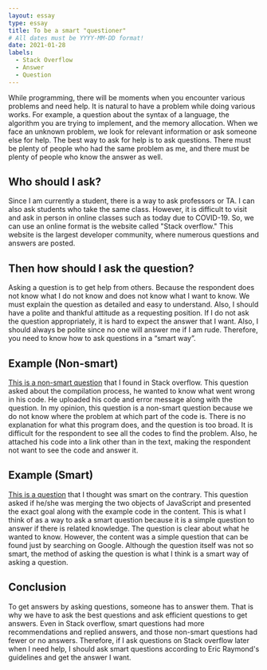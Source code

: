 ```yaml
---
layout: essay
type: essay
title: To be a smart "questioner"
# All dates must be YYYY-MM-DD format!
date: 2021-01-28
labels:
  - Stack Overflow
  - Answer
  - Question
---
```


While programming, there will be moments when you encounter various problems and need help. It is natural to have a problem while doing various works. For example, a question about the syntax of a language, the algorithm you are trying to implement, and the memory allocation. When we face an unknown problem, we look for relevant information or ask someone else for help. The best way to ask for help is to ask questions. There must be plenty of people who had the same problem as me, and there must be plenty of people who know the answer as well.
 
## Who should I ask?
Since I am currently a student, there is a way to ask professors or TA. I can also ask students who take the same class. However, it is difficult to visit and ask in person in online classes such as today due to COVID-19. So, we can use an online format is the website called "Stack overflow." This website is the largest developer community, where numerous questions and answers are posted.
 
## Then how should I ask the question?
Asking a question is to get help from others. Because the respondent does not know what I do not know and does not know what I want to know. We must explain the question as detailed and easy to understand. Also, I should have a polite and thankful attitude as a requesting position. If I do not ask the question appropriately, it is hard to expect the answer that I want. Also, I should always be polite since no one will answer me if I am rude. Therefore, you need to know how to ask questions in a “smart way”.
 
## Example (Non-smart)
[This is a non-smart question](https://stackoverflow.com/questions/12600363/cant-compile-this-code) that I found in Stack overflow. This question asked about the compilation process, he wanted to know what went wrong in his code. He uploaded his code and error message along with the question. In my opinion, this question is a non-smart question because we do not know where the problem at which part of the code is. There is no explanation for what this program does, and the question is too broad. It is difficult for the respondent to see all the codes to find the problem. Also, he attached his code into a link other than in the text, making the respondent not want to see the code and answer it.
 
## Example (Smart)
[This is a question](https://stackoverflow.com/questions/171251/how-can-i-merge-properties-of-two-javascript-objects-dynamically) that I thought was smart on the contrary. This question asked if he/she was merging the two objects of JavaScript and presented the exact goal along with the example code in the content. This is what I think of as a way to ask a smart question because it is a simple question to answer if there is related knowledge. The question is clear about what he wanted to know. However, the content was a simple question that can be found just by searching on Google. Although the question itself was not so smart, the method of asking the question is what I think is a smart way of asking a question. 
 
## Conclusion
To get answers by asking questions, someone has to answer them. That is why we have to ask the best questions and ask efficient questions to get answers. Even in Stack overflow, smart questions had more recommendations and replied answers, and those non-smart questions had fewer or no answers. Therefore, if I ask questions on Stack overflow later when I need help, I should ask smart questions according to Eric Raymond's guidelines and get the answer I want.
